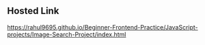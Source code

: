 ## Hosted Link
https://rahul9695.github.io/Beginner-Frontend-Practice/JavaScript-projects/Image-Search-Project/index.html
